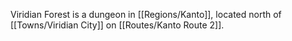 Viridian Forest is a dungeon in [[Regions/Kanto]], located north of [[Towns/Viridian City]] on [[Routes/Kanto Route 2]].